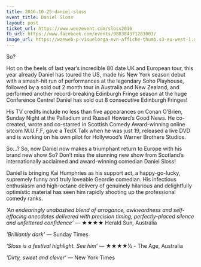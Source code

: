```yaml
---
title: 2016-10-25-daniel-sloss
event_title: Daniel Sloss
layout: post
ticket_url: https://www.weezevent.com/sloss2016
fb_url: https://www.facebook.com/events/988384371283003/
image_url: https://wzeweb-p-visuelorga-evn-affiche-thumb.s3-eu-west-1.amazonaws.com/affiche_184432.thumb53700.1466354376.jpg
---
```


So?

Hot on the heels of last year’s incredible 80 date UK and European tour, this year already Daniel has toured the US, made his New York season debut with a smash-hit run of performances at the legendary Soho Playhouse, followed by a sold out 2 month tour in Australia and New Zealand, and performed another record-breaking Edinburgh Fringe season at the huge Conference Centre! Daniel has sold out 8 consecutive Edinburgh Fringes!

His TV credits include no less than five appearances on Conan O’Brien, Sunday Night at the Palladium and Russell Howard’s Good News. He co-created, wrote and co-starred in Scottish Comedy Award-winning online sitcom M.U.F.F, gave a TedX Talk when he was just 19, released a live DVD and is working on his own pilot for Hollywood’s Warner Brothers Studios.

So…? So, now Daniel now makes a triumphant return to Europe with his brand new show So? Don’t miss the stunning new show from Scotland’s internationally acclaimed and award-winning comedian Daniel Sloss!

Daniel is bringing Kai Humphries as his support act, a happy-go-lucky, supremely funny and truly loveable Geordie comedian. His infectious enthusiasm and high-octane delivery of genuinely hilarious and delightfully optimistic material has seen him rapidly shooting up the professional comedy ranks.

_‘An endearingly unabashed blend of arrogance, awkwardness and self-effacing anecdotes delivered with precision timing, perfectly-placed silence and unfettered confidence’_ &mdash; ★★★★ Herald Sun, Australia

_‘Brilliantly dark’_ &mdash; Sunday Times

_‘Sloss is a festival highlight. See him’_ &mdash; ★★★★1⁄2 - The Age, Australia

_‘Dirty, sweet and clever’_ &mdash; New York Times